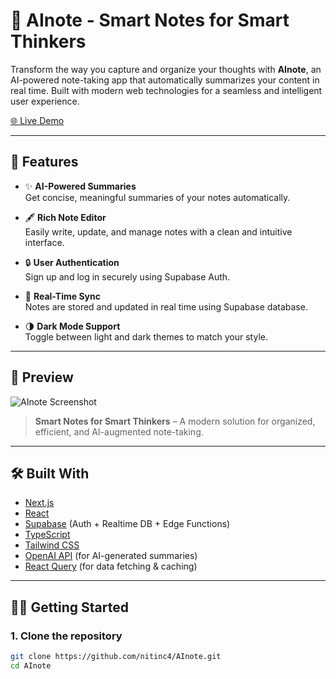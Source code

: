 # 📝 AInote - Smart Notes for Smart Thinkers

Transform the way you capture and organize your thoughts with **AInote**, an AI-powered note-taking app that automatically summarizes your content in real time. Built with modern web technologies for a seamless and intelligent user experience.

[🌐 Live Demo](https://a-inote.vercel.app/dashboard)

---

## 🚀 Features

- ✨ **AI-Powered Summaries**  
  Get concise, meaningful summaries of your notes automatically.

- 🖋️ **Rich Note Editor**  
  Easily write, update, and manage notes with a clean and intuitive interface.

- 🔒 **User Authentication**  
  Sign up and log in securely using Supabase Auth.

- 🧠 **Real-Time Sync**  
  Notes are stored and updated in real time using Supabase database.

- 🌗 **Dark Mode Support**  
  Toggle between light and dark themes to match your style.

---

## 📸 Preview

![AInote Screenshot](public/screenshots/landing-preview.png)

> **Smart Notes for Smart Thinkers** – A modern solution for organized, efficient, and AI-augmented note-taking.

---

## 🛠️ Built With

- [Next.js](https://nextjs.org/)
- [React](https://react.dev/)
- [Supabase](https://supabase.io/) (Auth + Realtime DB + Edge Functions)
- [TypeScript](https://www.typescriptlang.org/)
- [Tailwind CSS](https://tailwindcss.com/)
- [OpenAI API](https://platform.openai.com/) (for AI-generated summaries)
- [React Query](https://tanstack.com/query/latest) (for data fetching & caching)

---

## 🧑‍💻 Getting Started

### 1. Clone the repository

```bash
git clone https://github.com/nitinc4/AInote.git
cd AInote
